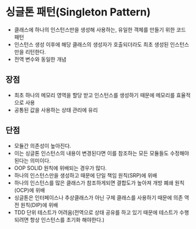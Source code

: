 # 싱글톤 패턴(Singleton Pattern)
- 클래스에 하나의 인스턴스만을 생성해 사용하는, 유일한 객체를 만들기 위한 코드 패턴
- 인스턴스 생성 이후에 해당 클래스의 생성자가 호출되더라도 최초 생성된 인스턴스만을 리턴한다.
- 전역 변수와 동일한 개념

## 장점
- 최초 하나의 메모리 영역을 할당 받고 인스턴스를 생성하기 때문에 메모리를 효율적으로 사용
- 공통된 값을 사용하는 상태 관리에 유리

## 단점
- 모듈간 의존성이 높아진다. 
- 이는 싱글톤 인스턴스의 내용이 변경된다면 이를 참조하는 모든 모듈들도 수정해야 된다는 의미이다.
- OOP SOLID 원칙에 위배되는 경우가 많다.
- 하나의 인스턴스만을 생성하고 때문에 단일 책임 원칙(SRP)에 위배
- 하나의 인스턴스를 많은 클래스가 참조하게되면 결합도가 높아져 개방 폐쇄 원칙(OCP)에 위배
- 싱글톤은 인터페이스나 추상클래스가 아닌 구체 클래스를 사용하기 때문에 의존 역전 원칙(DIP)에 위배
- TDD 단위 테스트가 어려움(전역으로 상태 공유를 하고 있기 때문에 테스트가 수행되려면 항상 인스턴스를 초기화 해야한다.)